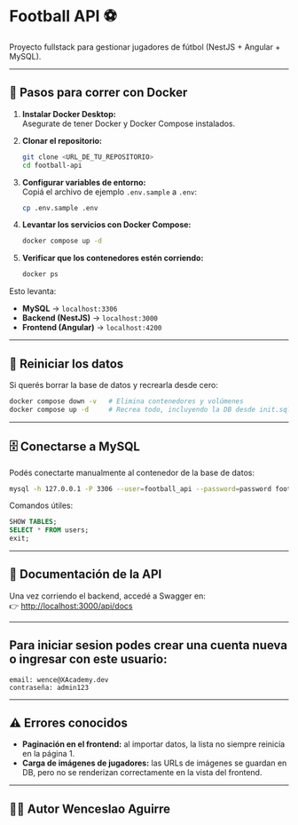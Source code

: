 # Football API ⚽️

Proyecto fullstack para gestionar jugadores de fútbol (NestJS + Angular + MySQL).

---

## 🚀 Pasos para correr con Docker

1. **Instalar Docker Desktop:**  
   Asegurate de tener Docker y Docker Compose instalados.

2. **Clonar el repositorio:**
   ```bash
   git clone <URL_DE_TU_REPOSITORIO>
   cd football-api
   ```

3. **Configurar variables de entorno:**  
   Copiá el archivo de ejemplo `.env.sample` a `.env`:
   ```bash
   cp .env.sample .env
   ```

4. **Levantar los servicios con Docker Compose:**
   ```bash
   docker compose up -d
   ```

5. **Verificar que los contenedores estén corriendo:**
   ```bash
   docker ps
   ```

Esto levanta:
- **MySQL** → `localhost:3306`  
- **Backend (NestJS)** → `localhost:3000`  
- **Frontend (Angular)** → `localhost:4200`  

---

## 🔄 Reiniciar los datos
Si querés borrar la base de datos y recrearla desde cero:
```bash
docker compose down -v   # Elimina contenedores y volúmenes
docker compose up -d     # Recrea todo, incluyendo la DB desde init.sql
```

---

## 🗄️ Conectarse a MySQL
Podés conectarte manualmente al contenedor de la base de datos:

```bash
mysql -h 127.0.0.1 -P 3306 --user=football_api --password=password football_db
```

Comandos útiles:
```sql
SHOW TABLES;
SELECT * FROM users;
exit;
```

---

## 📖 Documentación de la API
Una vez corriendo el backend, accedé a Swagger en:  
👉 [http://localhost:3000/api/docs](http://localhost:3000/api/docs)

---

## Para iniciar sesion podes crear una cuenta nueva o ingresar con este usuario:
```
email: wence@XAcademy.dev
contraseña: admin123

```

---

## ⚠️ Errores conocidos

- **Paginación en el frontend:** al importar datos, la lista no siempre reinicia en la página 1.  
- **Carga de imágenes de jugadores:** las URLs de imágenes se guardan en DB, pero no se renderizan correctamente en la vista del frontend.

---

## 👨‍💻 Autor **Wenceslao Aguirre**
